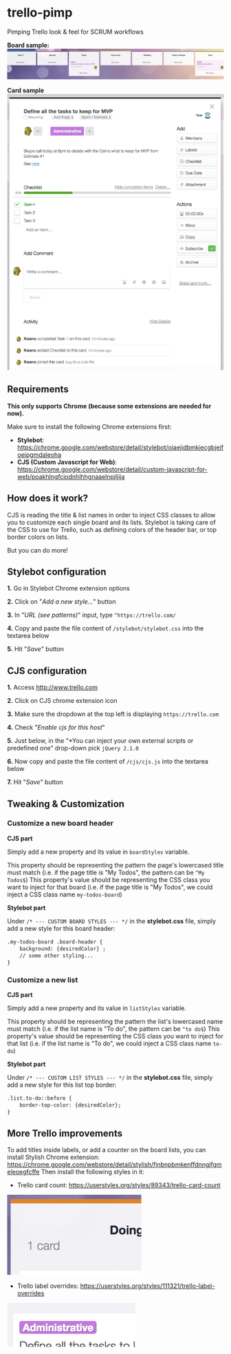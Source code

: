 # trello-pimp
Pimping Trello look & feel for SCRUM workflows

**Board sample:**
![Trello board](./screenshots/trello-pimp-board.png)

**Card sample**
![Trello card](./screenshots/trello-pimp-card.png)

## Requirements
**This only supports Chrome (because some extensions are needed for now).**

Make sure to install the following Chrome extensions first:
 * **Stylebot**: https://chrome.google.com/webstore/detail/stylebot/oiaejidbmkiecgbjeifoejpgmdaleoha
 * **CJS (Custom Javascript for Web)**: https://chrome.google.com/webstore/detail/custom-javascript-for-web/poakhlngfciodnhlhhgnaaelnpjljija

## How does it work?

CJS is reading the title & list names in order to inject CSS classes to allow you to customize each single board and its lists.
Stylebot is taking care of the CSS to use for Trello, such as defining colors of the header bar, or top border colors on lists.

But you can do more!

## Stylebot configuration

**1.** Go in Stylebot Chrome extension options

**2.** Click on "*Add a new style...*" button

**3.** In "*URL (see patterns)*" input, type `^https://trello.com/`

**4.** Copy and paste the file content of `/stylebot/stylebot.css` into the textarea below

**5.** Hit "*Save*" button

## CJS configuration

**1.** Access http://www.trello.com

**2.** Click on CJS chrome extension icon

**3.** Make sure the dropdown at the top left is displaying `https://trello.com`

**4.** Check "*Enable cjs for this host*"

**5.** Just below, in the "*You can inject your own external scripts or predefined one" drop-down pick `jQuery 2.1.0`

**6.** Now copy and paste the file content of `/cjs/cjs.js` into the textarea below

**7.** Hit "*Save*" button

## Tweaking & Customization

### Customize a new board header

**CJS part**

Simply add a new property and its value in `boardStyles` variable.

This property should be representing the pattern the page's lowercased title must match (i.e. if the page title is "My Todos", the pattern can be `^My Todos$`)
This property's value should be representing the CSS class you want to inject for that board (i.e. if the page title is "My Todos", we could inject a CSS class name `my-todos-board`)

**Stylebot part**

Under `/* --- CUSTOM BOARD STYLES --- */` in the **stylebot.css** file, simply add a new style for this board header:
```
.my-todos-board .board-header {
    background: {desiredColor} ;
    // some other styling...
}
```

### Customize a new list

**CJS part**

Simply add a new property and its value in `listStyles` variable.

This property should be representing the pattern the list's lowercased name must match (i.e. if the list name is "To do", the pattern can be `^to do$`)
This property's value should be representing the CSS class you want to inject for that list (i.e. if the list name is "To do", we could inject a CSS class name `to-do`)

**Stylebot part**

Under `/* --- CUSTOM LIST STYLES --- */` in the **stylebot.css** file, simply add a new style for this list top border:
```
.list.to-do::before {
    border-top-color: {desiredColor};
}
```

## More Trello improvements

To add titles inside labels, or add a counter on the board lists, you can install Stylish Chrome extension: https://chrome.google.com/webstore/detail/stylish/fjnbnpbmkenffdnngjfgmeleoegfcffe 
Then install the following styles in it:

* Trello card count: https://userstyles.org/styles/89343/trello-card-count

![Trello card count](./screenshots/trello-card-count.png)

* Trello label overrides: https://userstyles.org/styles/111321/trello-label-overrides

![Trello label overrides](./screenshots/trello-label-overrides.png)
